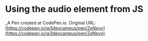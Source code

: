 # Using the audio element from JS
 _A Pen created at CodePen.io. Original URL: [https://codepen.io/w3devcampus/pen/ZeNpyx](https://codepen.io/w3devcampus/pen/ZeNpyx).

 